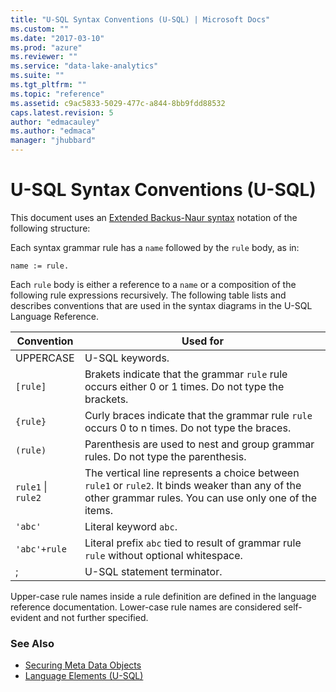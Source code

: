 ```yaml
---
title: "U-SQL Syntax Conventions (U-SQL) | Microsoft Docs"
ms.custom: ""
ms.date: "2017-03-10"
ms.prod: "azure"
ms.reviewer: ""
ms.service: "data-lake-analytics"
ms.suite: ""
ms.tgt_pltfrm: ""
ms.topic: "reference"
ms.assetid: c9ac5833-5029-477c-a844-8bb9fdd88532
caps.latest.revision: 5
author: "edmacauley"
ms.author: "edmaca"
manager: "jhubbard"
---
```

# U-SQL Syntax Conventions (U-SQL)
This document uses an [Extended Backus-Naur syntax](http://matt.might.net/articles/grammars-bnf-ebnf/) notation of the following structure:  
  
Each syntax grammar rule has a `name` followed by the `rule` body, as in:  
```  
name := rule.  
```  
Each `rule` body is either a reference to a `name` or a composition of the following rule expressions recursively.  The following table lists and describes conventions that are used in the syntax diagrams in the U-SQL Language Reference. 

|Convention|Used for|
|------|------|
|UPPERCASE|U-SQL keywords.|
|`[rule]`|Brakets indicate that the grammar `rule` rule occurs either 0 or 1 times. Do not type the brackets.|
|`{rule}`|Curly braces indicate that the grammar rule `rule` occurs 0 to n times.  Do not type the braces.|
|`(rule)`|Parenthesis are used to nest and group grammar rules. Do not type the parenthesis.|
|`rule1` &#124; `rule2`|The vertical line represents a choice between `rule1` or `rule2`. It binds weaker than any of the other grammar rules.  You can use only one of the items.|
|`'abc'`|Literal keyword `abc`.|
|`'abc'+rule`|Literal prefix `abc` tied to result of grammar rule `rule` without optional whitespace. |
|;|U-SQL statement terminator.|
  
Upper-case rule names inside a rule definition are defined in the language reference documentation. Lower-case rule names are considered self-evident and not further specified.  
  
### See Also
* [Securing Meta Data Objects](../USQL/securing-meta-data-objects.md)
* [Language Elements (U-SQL)](../USQL/language-elements-u-sql.md)

